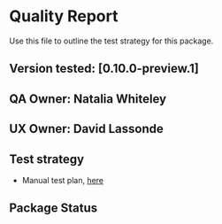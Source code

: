 # Quality Report
Use this file to outline the test strategy for this package.

## Version tested: [0.10.0-preview.1]

## QA Owner: Natalia Whiteley
## UX Owner: David Lassonde

## Test strategy
* Manual test plan, [here](https://docs.google.com/document/d/1lSECBMIvNJrLC52Xp9bw-0a6Fw9CwnlQv7mogVKg1Aw/edit#heading=h.vnanqkbk62m)

## Package Status

